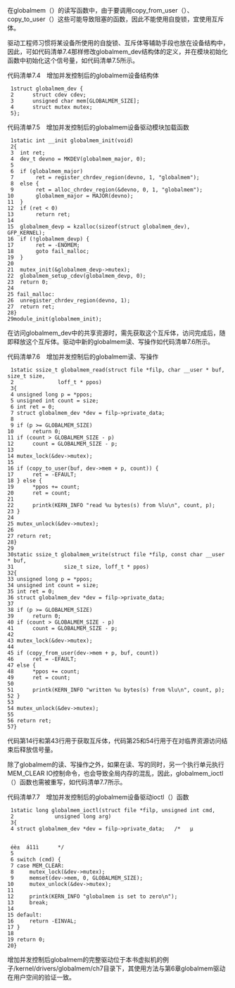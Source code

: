 在globalmem（）的读写函数中，由于要调用copy_from_user（）、copy_to_user（）这些可能导致阻塞的函数，因此不能使用自旋锁，宜使用互斥体。

驱动工程师习惯将某设备所使用的自旋锁、互斥体等辅助手段也放在设备结构中，因此，可如代码清单7.4那样修改globalmem_dev结构体的定义，并在模块初始化函数中初始化这个信号量，如代码清单7.5所示。

代码清单7.4　增加并发控制后的globalmem设备结构体

```
 1struct globalmem_dev {
 2      struct cdev cdev;
 3      unsigned char mem[GLOBALMEM_SIZE];
 4      struct mutex mutex;
 5};
```

代码清单7.5　增加并发控制后的globalmem设备驱动模块加载函数

```
 1static int __init globalmem_init(void)
 2{
 3  int ret;
 4  dev_t devno = MKDEV(globalmem_major, 0);
 5
 6  if (globalmem_major)
 7       ret = register_chrdev_region(devno, 1, "globalmem");
 8  else {
 9       ret = alloc_chrdev_region(&devno, 0, 1, "globalmem");
10       globalmem_major = MAJOR(devno);
11  }
12  if (ret < 0)
13       return ret;
14
15  globalmem_devp = kzalloc(sizeof(struct globalmem_dev), GFP_KERNEL);
16  if (!globalmem_devp) {
17       ret = -ENOMEM;
18       goto fail_malloc;
19  }
20
21  mutex_init(&globalmem_devp->mutex);
22  globalmem_setup_cdev(globalmem_devp, 0);
23  return 0;
24
25 fail_malloc:
26  unregister_chrdev_region(devno, 1);
27  return ret;
28}
29module_init(globalmem_init);
```

在访问globalmem_dev中的共享资源时，需先获取这个互斥体，访问完成后，随即释放这个互斥体。驱动中新的globalmem读、写操作如代码清单7.6所示。

代码清单7.6　增加并发控制后的globalmem读、写操作

```
 1static ssize_t globalmem_read(struct file *filp, char __user * buf, size_t size,
 2              loff_t * ppos)
 3{
 4 unsigned long p = *ppos;
 5 unsigned int count = size;
 6 int ret = 0;
 7 struct globalmem_dev *dev = filp->private_data;
 8
 9 if (p >= GLOBALMEM_SIZE)
10      return 0;
11 if (count > GLOBALMEM_SIZE - p)
12      count = GLOBALMEM_SIZE - p;
13
14 mutex_lock(&dev->mutex);
15
16 if (copy_to_user(buf, dev->mem + p, count)) {
17      ret = -EFAULT;
18 } else {
19      *ppos += count;
20      ret = count;
21
22      printk(KERN_INFO "read %u bytes(s) from %lu\n", count, p);
23 }
24
25 mutex_unlock(&dev->mutex);
26
27 return ret;
28}
29
30static ssize_t globalmem_write(struct file *filp, const char __user * buf,
31                size_t size, loff_t * ppos)
32{
33 unsigned long p = *ppos;
34 unsigned int count = size;
35 int ret = 0;
36 struct globalmem_dev *dev = filp->private_data;
37
38 if (p >= GLOBALMEM_SIZE)
39      return 0;
40 if (count > GLOBALMEM_SIZE - p)
41      count = GLOBALMEM_SIZE - p;
42
43 mutex_lock(&dev->mutex);
44
45 if (copy_from_user(dev->mem + p, buf, count))
46      ret = -EFAULT;
47 else {
48      *ppos += count;
49      ret = count;
50
51      printk(KERN_INFO "written %u bytes(s) from %lu\n", count, p);
52 }
53
54 mutex_unlock(&dev->mutex);
55
56 return ret;
57}
```

代码第14行和第43行用于获取互斥体，代码第25和54行用于在对临界资源访问结束后释放信号量。

除了globalmem的读、写操作之外，如果在读、写的同时，另一个执行单元执行MEM_CLEAR IO控制命令，也会导致全局内存的混乱，因此，globalmem_ioctl（）函数也需被重写，如代码清单7.7所示。

代码清单7.7　增加并发控制后的globalmem设备驱动ioctl（）函数

```
 1static long globalmem_ioctl(struct file *filp, unsigned int cmd,
 2             unsigned long arg)
 3{
 4 struct globalmem_dev *dev = filp->private_data;   /*   μ


 éè±  á11ì      */
 5
 6 switch (cmd) {
 7 case MEM_CLEAR:
 8     mutex_lock(&dev->mutex);
 9     memset(dev->mem, 0, GLOBALMEM_SIZE);
10     mutex_unlock(&dev->mutex);
11
12     printk(KERN_INFO "globalmem is set to zero\n");
13     break;
14
15 default:
16     return -EINVAL;
17 }
18
19 return 0;
20}
```

增加并发控制后globalmem的完整驱动位于本书虚拟机的例子/kernel/drivers/globalmem/ch7目录下，其使用方法与第6章globalmem驱动在用户空间的验证一致。